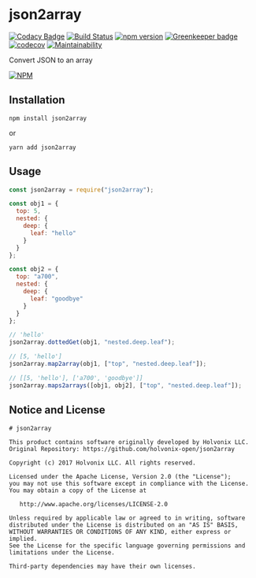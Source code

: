 # json2array

[![Codacy Badge](https://api.codacy.com/project/badge/Grade/7f39dc2b8a6d4b149fb18497ca6c9538)](https://www.codacy.com/app/holvonix-open/json2array?utm_source=github.com&utm_medium=referral&utm_content=holvonix-open/json2array&utm_campaign=badger)
[![Build Status](https://travis-ci.org/holvonix-open/json2array.svg?branch=master)](https://travis-ci.org/holvonix-open/json2array)
[![npm version](https://badge.fury.io/js/json2array.svg)](https://badge.fury.io/js/json2array)
[![Greenkeeper badge](https://badges.greenkeeper.io/holvonix-open/json2array.svg)](https://greenkeeper.io/)
[![codecov](https://codecov.io/gh/holvonix-open/json2array/branch/master/graph/badge.svg)](https://codecov.io/gh/holvonix-open/json2array)
[![Maintainability](https://api.codeclimate.com/v1/badges/6217484ac553304f9e05/maintainability)](https://codeclimate.com/github/holvonix-open/json2array/maintainability)

Convert JSON to an array

[![NPM](https://nodei.co/npm/json2array.png?compact=true)](https://nodei.co/npm/json2array/)

## Installation

    npm install json2array

or

    yarn add json2array

## Usage

```js
const json2array = require("json2array");

const obj1 = {
  top: 5,
  nested: {
    deep: {
      leaf: "hello"
    }
  }
};

const obj2 = {
  top: "a700",
  nested: {
    deep: {
      leaf: "goodbye"
    }
  }
};

// 'hello'
json2array.dottedGet(obj1, "nested.deep.leaf");

// [5, 'hello']
json2array.map2array(obj1, ["top", "nested.deep.leaf"]);

// [[5, 'hello'], ['a700', 'goodbye']]
json2array.maps2arrays([obj1, obj2], ["top", "nested.deep.leaf"]);
```

## Notice and License

```
# json2array

This product contains software originally developed by Holvonix LLC.
Original Repository: https://github.com/holvonix-open/json2array

Copyright (c) 2017 Holvonix LLC. All rights reserved.

Licensed under the Apache License, Version 2.0 (the "License");
you may not use this software except in compliance with the License.
You may obtain a copy of the License at

   http://www.apache.org/licenses/LICENSE-2.0

Unless required by applicable law or agreed to in writing, software
distributed under the License is distributed on an "AS IS" BASIS,
WITHOUT WARRANTIES OR CONDITIONS OF ANY KIND, either express or implied.
See the License for the specific language governing permissions and
limitations under the License.

Third-party dependencies may have their own licenses.
```
